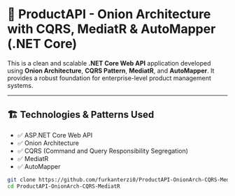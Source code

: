 # 🧅 ProductAPI - Onion Architecture with CQRS, MediatR & AutoMapper (.NET Core)

This is a clean and scalable **.NET Core Web API** application developed using **Onion Architecture**, **CQRS Pattern**, **MediatR**, and **AutoMapper**. It provides a robust foundation for enterprise-level product management systems.

---

## 🏗️ Technologies & Patterns Used

- ✅ ASP.NET Core Web API
- ✅ Onion Architecture
- ✅ CQRS (Command and Query Responsibility Segregation)
- ✅ MediatR
- ✅ AutoMapper
 ```bash
git clone https://github.com/furkanterzi0/ProductAPI-OnionArch-CQRS-MediatR.git
cd ProductAPI-OnionArch-CQRS-MediatR
